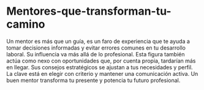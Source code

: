 # Mentores-que-transforman-tu-camino
Un mentor es más que un guía, es un faro de experiencia que te ayuda a tomar decisiones informadas y evitar errores comunes en tu desarrollo laboral. Su influencia va más allá de lo profesional.
Esta figura también actúa como nexo con oportunidades que, por cuenta propia, tardarían más en llegar. Sus consejos estratégicos se ajustan a tus necesidades y perfil.
La clave está en elegir con criterio y mantener una comunicación activa. Un buen mentor transforma tu presente y potencia tu futuro profesional.
